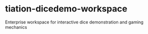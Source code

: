 # tiation-dicedemo-workspace
Enterprise workspace for interactive dice demonstration and gaming mechanics
